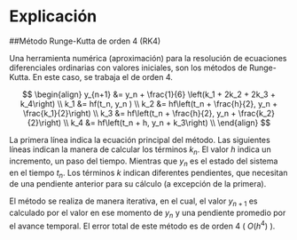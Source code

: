 # Explicación

##Método Runge-Kutta de orden 4 (RK4)

Una herramienta numérica (aproximación) para la resolución de ecuaciones diferenciales ordinarias con valores iniciales, son los métodos de Runge-Kutta. En este caso, se trabaja el de orden 4.

$$
\begin{align}
    y_{n+1} &= y_n + \frac{1}{6} \left(k_1 + 2k_2 + 2k_3 + k_4\right)  \\
    k_1 &= hf(t_n, y_n ) \\
    k_2 &= hf\left(t_n + \frac{h}{2}, y_n + \frac{k_1}{2}\right)  \\
    k_3 &= hf\left(t_n + \frac{h}{2}, y_n + \frac{k_2}{2}\right)  \\
    k_4 &= hf\left(t_n + h, y_n + k_3\right) \\
\end{align}
$$

La primera línea indica la ecuación principal del método. Las siguientes líneas indican la manera de calcular los términos $k_n$. El valor $h$ indica un incremento, un paso del tiempo. Mientras que $y_n$ es el estado del sistema en el tiempo $t_n$. Los términos $k$ indican diferentes pendientes, que necesitan de una pendiente anterior para su cálculo (a excepción de la primera).

El método se realiza de manera iterativa, en el cual, el valor $y_{n+1}$ es calculado por el valor en ese momento de $y_n$ y una pendiente promedio por el avance temporal. El error total de este método es de orden 4 ( $O(h^4)$ ).

